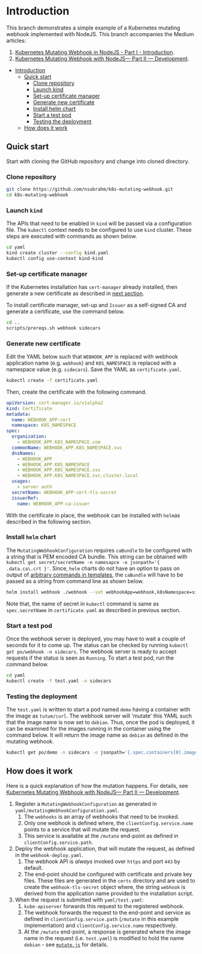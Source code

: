 # Introduction

This branch demonstrates a simple example of a Kubernetes mutating webhook implemented with NodeJS. This branch accompanies the Medium articles:

1. [Kubernetes Mutating Webhook in NodeJS - Part I - Introduction](https://medium.com/@nageshblore/kubernetes-mutating-webhook-with-nodejs-part-i-introduction-ee33b2668af4).
2. [Kubernetes Mutating Webhook with NodeJS— Part II — Development](https://medium.com/@nageshblore/kubernetes-mutating-webhook-part-ii-development-bec5033c591d).

- [Introduction](#introduction)
  - [Quick start](#quick-start)
    - [Clone repository](#clone-repository)
    - [Launch kind](#launch-kind)
    - [Set-up certificate manager](#set-up-certificate-manager)
    - [Generate new certificate](#generate-new-certificate)
    - [Install helm chart](#install-helm-chart)
    - [Start a test pod](#start-a-test-pod)
    - [Testing the deployment](#testing-the-deployment)
  - [How does it work](#how-does-it-work)

## Quick start

Start with cloning the GitHub repository and change into cloned directory.

### Clone repository

```bash
git clone https://github.com/nsubrahm/k8s-mutating-webhook.git
cd k8s-mutating-webhook
```

### Launch `kind`

The APIs that need to be enabled in `kind` will be passed via a configuration file. The `kubectl` context needs to be configured to use `kind` cluster. These steps are executed with commands as shown below.

```bash
cd yaml
kind create cluster --config kind.yaml
kubectl config use-context kind-kind
```

### Set-up certificate manager

If the Kubernetes installation has `cert-manager` already installed, then generate a new certificate as described in [next section](#generate-new-certificate).

To install certificate manager, set-up and `Issuer` as a self-signed CA and generate a certificate, use the command below.

```bash
cd ..
scripts/prereqs.sh webhook sidecars
```

### Generate new certificate

Edit the YAML below such that `WEBHOOK_APP` is replaced with webhook application name (e.g. `webhook`) and `K8S_NAMESPACE` is replaced with a namespace value (e.g. `sidecars`). Save the YAML as `certificate.yaml`. 

```bash
kubectl create -f certificate.yaml
```

Then, create the certificate with the following command.

```yaml
apiVersion: cert-manager.io/v1alpha2
kind: Certificate
metadata:
  name: WEBHOOK_APP-cert
  namespace: K8S_NAMESPACE
spec:
  organization:
    - WEBHOOK_APP.K8S_NAMESPACE.com
  commonName: WEBHOOK_APP.K8S_NAMESPACE.svc
  dnsNames:
    - WEBHOOK_APP
    - WEBHOOK_APP.K8S_NAMESPACE
    - WEBHOOK_APP.K8S_NAMESPACE.svc 
    - WEBHOOK_APP.K8S_NAMESPACE.svc.cluster.local
  usages:
    - server auth
  secretName: WEBHOOK_APP-cert-tls-secret
  issuerRef:
    name: WEBHOOK_APP-ca-issuer
```

With the certificate in place, the webhook can be installed with `helm`as described in the following section.

### Install `helm` chart

The `MutatingWebhookConfiguration` requires `caBundle` to be configured with a string that is PEM encoded CA bundle. This string can be obtained with `kubectl get secret/secretName -n namesapce -o jsonpath='{ .data.ca\.crt }'`. Since, `helm` charts do not have an option to pass on output of [arbitrary commands in templates](https://github.com/helm/helm/issues/5145#issuecomment-453646897), the `caBundle` will have to be passed as a string from command line as shown below.

```bash
helm install webhook ./webhook --set webhookApp=webhook,k8sNamespace=sidecars,caBundle=$(kubectl get secret/webhook-cert-tls-secret -o jsonpath='{ .data.ca\.crt }')
```

Note that, the name of secret in `kubectl` command is same as `spec.secretName` in `certificate.yaml` as described in previous section.

### Start a test pod

Once the webhook server is deployed, you may have to wait a couple of seconds for it to come up. The status can be checked by running `kubectl get po/webhook -n sidecars`. The webhook server is ready to accept requests if the status is seen as `Running`. To start a test pod, run the command below.

```bash
cd yaml
kubectl create -f test.yaml -n sidecars
```

### Testing the deployment

The `test.yaml` is written to start a pod named `demo` having a container with the image as `tutum/curl`. The webhook server will 'mutate' this YAML such that the image name is now set to `debian`. Thus, once the pod is deployed, it can be examined for the images running in the container using the command below. It will return the image name as `debian` as defined in the mutating webhook.

```bash
kubectl get po/demo -n sidecars -o jsonpath='{.spec.containers[0].image}'
```

## How does it work

Here is a quick explanation of how the mutation happens. For details, see [Kubernetes Mutating Webhook with NodeJS— Part II — Development](https://medium.com/@nageshblore/kubernetes-mutating-webhook-part-ii-development-bec5033c591d).

1. Register a `MutatingWebhookConfiguration` as generated in `yaml/mutatingWebhookConfiguration.yaml`.
   1. The `webhooks` is an array of webhooks that need to be invoked.
   2. Only one webhook is defined where, the `clientConfig.service.name` points to a service that will mutate the request.
   3. This service is available at the `/mutate` end-point as defined in `clientConfig.service.path`.
2. Deploy the webhook application, that will mutate the request, as defined in the `webhook-deploy.yaml`.
   1. The webhook API is _always_ invoked over `https` and port `443` by default.
   2. The end-point should be configured with certificate and private key files. These files are generated in the `certs` directory and are used to create the `webhook-tls-secret` object where, the string `webhook` is derived from the application name provided to the installation script.
3. When the request is submitted with `yaml/test.yaml`:
   1. `kube-apiserver` forwards this request to the registered webhook.
   2. The webhook forwards the request to the end-point and service as defined in `clientConfig.service.path` (`/mutate` in this example implementation) and `clientConfig.service.name` respectively.
   3. At the `/mutate` end-point, a response is generated where the image name in the request (i.e. `test.yaml`) is modified to hold the name `debian` - see [`mutate.js`](webhook/app/mutate.js) for details.
